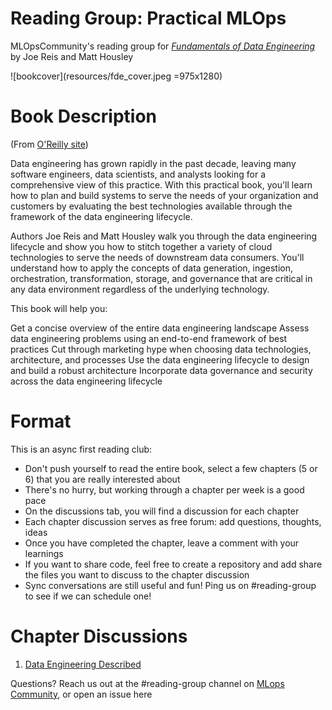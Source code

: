 # Reading Group: Practical MLOps

MLOpsCommunity's reading group for [_Fundamentals of Data Engineering_](https://www.oreilly.com/library/view/fundamentals-of-data/9781098108298/) by Joe Reis and Matt Housley

![bookcover](resources/fde_cover.jpeg =975x1280)

# Book Description 


(From [O'Reilly site](https://www.oreilly.com/library/view/fundamentals-of-data/9781098108298/)) 

Data engineering has grown rapidly in the past decade, leaving many software engineers, data scientists, and analysts looking for a comprehensive view of this practice. With this practical book, you'll learn how to plan and build systems to serve the needs of your organization and customers by evaluating the best technologies available through the framework of the data engineering lifecycle.

Authors Joe Reis and Matt Housley walk you through the data engineering lifecycle and show you how to stitch together a variety of cloud technologies to serve the needs of downstream data consumers. You'll understand how to apply the concepts of data generation, ingestion, orchestration, transformation, storage, and governance that are critical in any data environment regardless of the underlying technology.

This book will help you:

Get a concise overview of the entire data engineering landscape
Assess data engineering problems using an end-to-end framework of best practices
Cut through marketing hype when choosing data technologies, architecture, and processes
Use the data engineering lifecycle to design and build a robust architecture
Incorporate data governance and security across the data engineering lifecycle

# Format

This is an async first reading club:

- Don't push yourself to read the entire book, select a few chapters (5 or 6) that you are really interested about
- There's no hurry, but working through a chapter per week is a good pace
- On the discussions tab, you will find a discussion for each chapter
- Each chapter discussion serves as free forum: add questions, thoughts, ideas
- Once you have completed the chapter, leave a comment with your learnings
- If you want to share code, feel free to create a repository and add share the files you want to discuss to the chapter discussion
- Sync conversations are still useful and fun! Ping us on #reading-group to see if we can schedule one!

# Chapter Discussions

1. [Data Engineering Described](https://github.com/mlopscommunity/Reading-Group-Fundamentals-of-Data-Engineering/discussions/1)


Questions? Reach us out at the #reading-group channel on [MLops Community](https://mlops.community/), or open an issue here





